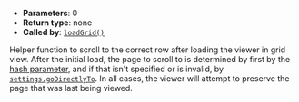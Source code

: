 * **Parameters**: 0
* **Return type**: none
* **Called by**: [`loadGrid()`](#loadGrid)

Helper function to scroll to the correct row after loading the viewer in
grid view. After the initial load, the page to scroll to is determined by
first by the [hash parameter](#MONKEY), and if that isn't specified or is
invalid, by [`settings.goDirectlyTo`](#MONKEY). In all cases, the viewer will
attempt to preserve the page that was last being viewed.
